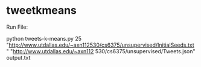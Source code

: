 # tweetkmeans

Run File:

python tweets-k-means.py 25 "http://www.utdallas.edu/~axn112530/cs6375/unsupervised/InitialSeeds.txt" "http://www.utdallas.edu/~axn112
530/cs6375/unsupervised/Tweets.json" output.txt
